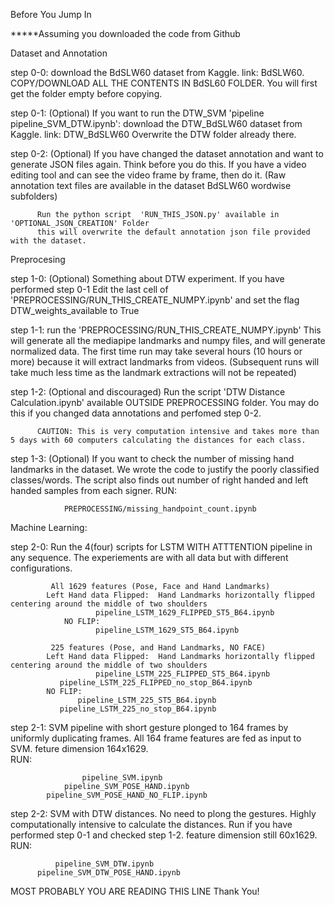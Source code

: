 Before You Jump In

*****Assuming you downloaded the code from Github

Dataset and Annotation

step 0-0: download the BdSLW60 dataset from Kaggle. link: BdSLW60. 
          COPY/DOWNLOAD ALL THE CONTENTS IN BdSL60 FOLDER. You will first get the folder empty before copying.
       
step 0-1: (Optional) If you want to run the DTW_SVM 'pipeline pipeline_SVM_DTW.ipynb':
	  download the DTW_BdSLW60 dataset from Kaggle. link: DTW_BdSLW60 
	  Overwrite the DTW folder already there.
	  
step 0-2: (Optional) If you have changed the dataset annotation and want to generate JSON files again. 
          Think before you do this. If you have a video editing tool and can see the video frame by frame, then do it.
          (Raw annotation text files are available in the dataset BdSLW60 wordwise subfolders)
          
          Run the python script  'RUN_THIS_JSON.py' available in 'OPTIONAL_JSON_CREATION' Folder 
          this will overwrite the default annotation json file provided with the dataset.

Preprocesing

step 1-0: (Optional) Something about DTW experiment. If you have performed step 0-1
	  Edit the last cell of 'PREPROCESSING/RUN_THIS_CREATE_NUMPY.ipynb' and set the flag DTW_weights_available  to True
	  
step 1-1: run the 'PREPROCESSING/RUN_THIS_CREATE_NUMPY.ipynb'
          This will generate all the mediapipe landmarks and numpy files, and will generate normalized data.
          The first time run may take several hours (10 hours or more) because it will extract landmarks from videos.
          (Subsequent runs will take much less time as the landmark extractions will not be repeated)
          
step 1-2: (Optional and discouraged) Run the script 'DTW Distance Calculation.ipynb' available OUTSIDE PREPROCESSING folder.
          You may do this if you changed data annotations and perfomed step 0-2. 
          
          CAUTION: This is very computation intensive and takes more than 5 days with 60 computers calculating the distances for each class.
          
step 1-3: (Optional) If you want to check the number of missing hand landmarks in the dataset. We wrote the code to justify the poorly classified
          classes/words. The script also finds out number of right handed and left handed samples from each signer.
          RUN: 
	  
             	PREPROCESSING/missing_handpoint_count.ipynb
              
              
Machine Learning:

step 2-0: Run the 4(four) scripts for LSTM WITH ATTTENTION pipeline in any sequence.
          The experiements are with all data but with different configurations.
            
             All 1629 features (Pose, Face and Hand Landmarks)
        	Left Hand data Flipped:  Hand Landmarks horizontally flipped centering around the middle of two shoulders
                       pipeline_LSTM_1629_FLIPPED_ST5_B64.ipynb
                NO FLIP: 
                       pipeline_LSTM_1629_ST5_B64.ipynb
                       
             225 features (Pose, and Hand Landmarks, NO FACE)
        	Left Hand data Flipped:  Hand Landmarks horizontally flipped centering around the middle of two shoulders
                       pipeline_LSTM_225_FLIPPED_ST5_B64.ipynb
		       pipeline_LSTM_225_FLIPPED_no_stop_B64.ipynb
        	NO FLIP:  
          	       pipeline_LSTM_225_ST5_B64.ipynb
		       pipeline_LSTM_225_no_stop_B64.ipynb

step 2-1: SVM pipeline with short gesture plonged to 164 frames by uniformly duplicating frames. All 164 frame features are fed as input to SVM.
          feture dimension 164x1629.   
	  RUN: 
	  
              		pipeline_SVM.ipynb
	      		pipeline_SVM_POSE_HAND.ipynb
	 		pipeline_SVM_POSE_HAND_NO_FLIP.ipynb
	      
step 2-2: SVM with DTW distances. No need to plong the gestures. Highly computationally intensive to calculate the distances.
          Run if you have performed step 0-1 and checked step 1-2.
          feature dimension still 60x1629.
	  RUN:
	  
              pipeline_SVM_DTW.ipynb
	      pipeline_SVM_DTW_POSE_HAND.ipynb
              
              
MOST PROBABLY YOU ARE READING THIS LINE
Thank You!
